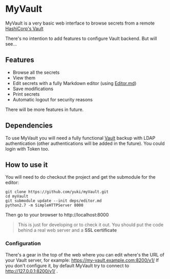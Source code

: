 # MyVault

MyVault is a very basic web interface to browse secrets from a remote [HashiCorp's Vault](https://www.vaultproject.io/)

There's no intention to add features to configure Vault backend. But will see...

## Features
* Browse all the secrets
* View them
* Edit secrets with a fully Markdown editor (using [Editor.md](https://github.com/pandao/editor.md))
* Save modifications
* Print secrets
* Automatic logout for security reasons

There will be more features in future.

## Dependencies
To use MyVault you will need a fully functional [Vault](https://www.vaultproject.io/) backup with LDAP authentication (other authentications will be added in the future). You could login with Token too.

## How to use it
You will need to do checkout the project and get the submodule for the editor:

```
git clone https://github.com/yuki/myVault.git
cd myVault
git submodule update --init deps/editor.md 
python2.7 -m SimpleHTTPServer 8000
```

Then go to your browser to http://localhost:8000

> This is just for developing or to check it out. You should put the code behind a real web server and a **SSL certificate**

### Configuration
There's a gear in the top of the web where you can edit where's the URL of your Vault server, for example: https://my-vault.example.com:8200/v1/ If you don't configure it, by default MyVault try to connect to http://127.0.0.1:8200/v1/ .
